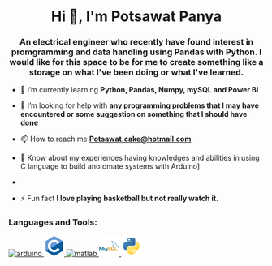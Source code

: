 <h1 align="center">Hi 👋, I'm Potsawat Panya</h1>
<h3 align="center">An electrical engineer who recently have found interest in promgramming and data handling using Pandas with Python. I would like for this space to be for me to create something like a storage on what I've been doing or what I've learned.</h3>

- 🌱 I’m currently learning **Python, Pandas, Numpy, mySQL and Power BI**

- 🤝 I’m looking for help with **any programming problems that I may have encountered or some suggestion on something that I should have done**

- 📫 How to reach me **Potsawat.cake@hotmail.com**

- 📄 Know about my experiences having knowledges and abilities in using C language to build anotomate systems with Arduino]
- 
- ⚡ Fun fact **I love playing basketball but not really watch it.**

<h3 align="left">Languages and Tools:</h3>
<p align="left"> <a href="https://www.arduino.cc/" target="_blank" rel="noreferrer"> <img src="https://cdn.worldvectorlogo.com/logos/arduino-1.svg" alt="arduino" width="40" height="40"/> </a> <a href="https://www.cprogramming.com/" target="_blank" rel="noreferrer"> <img src="https://raw.githubusercontent.com/devicons/devicon/master/icons/c/c-original.svg" alt="c" width="40" height="40"/> </a> <a href="https://www.mathworks.com/" target="_blank" rel="noreferrer"> <img src="https://upload.wikimedia.org/wikipedia/commons/2/21/Matlab_Logo.png" alt="matlab" width="40" height="40"/> </a> <a href="https://www.mysql.com/" target="_blank" rel="noreferrer"> <img src="https://raw.githubusercontent.com/devicons/devicon/master/icons/mysql/mysql-original-wordmark.svg" alt="mysql" width="40" height="40"/> </a> <a href="https://www.python.org" target="_blank" rel="noreferrer"> <img src="https://raw.githubusercontent.com/devicons/devicon/master/icons/python/python-original.svg" alt="python" width="40" height="40"/> </a> </p>
